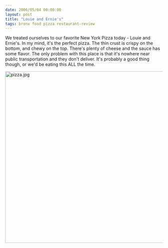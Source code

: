 ```yaml
---
date: 2006/05/04 00:00:00
layout: post
title: "Louie and Ernie's"
tags: bronx food pizza restaurant-review
---
```


We treated ourselves to our favorite New York Pizza today - Louie and Ernie's. In my mind, it's the perfect pizza. The thin crust is crispy on the bottom, and chewy on the top. There's plenty of cheese and the sauce has some flavor. The only problem with this place is that it's nowhere near public transportation and they don't deliver. It's probably a good thing though, or we'd be eating this ALL the time.

<img src="http://kurup.org/photo/images/63578/pizza.jpg" width="550" alt="pizza.jpg" />
